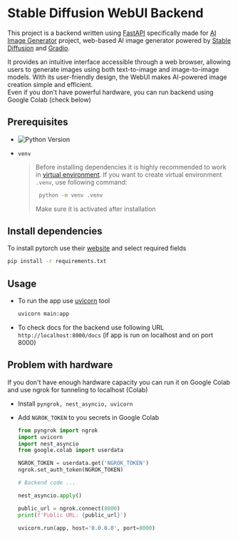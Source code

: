 # Stable Diffusion WebUI Backend
This project is a backend written using [FastAPI](https://fastapi.tiangolo.com/) specifically made for [AI Image Generator](https://github.com/fjovanovic/AI-Image-Generator-WebUI) 
project, web-based AI image generator powered by [Stable Diffusion](https://github.com/Stability-AI/stablediffusion) and [Gradio](https://www.gradio.app/). 

It provides an intuitive interface accessible through a web browser, allowing users to generate images using both text-to-image and image-to-image models. 
With its user-friendly design, the WebUI makes AI-powered image creation simple and efficient.  
Even if you don't have powerful hardware, you can run backend using Google Colab (check below)

## Prerequisites 
- ![Python Version](https://img.shields.io/badge/python-3.8%2B-blue.svg) 
- `venv`
  
  > Before installing dependencies it is highly recommended to work in [virtual environment](https://docs.python.org/3/library/venv.html).
  > If you want to create virtual environment `.venv`, use following command:
  > ```bash
  >  python -m venv .venv
  >  ```
  > Make sure it is activated after installation

## Install dependencies 
To install pytorch use their [website](https://pytorch.org/get-started/locally/) and select required fields 
```bash
pip install -r requirements.txt
```

## Usage 
- To run the app use [uvicorn](https://www.uvicorn.org/) tool
  
  ```bash
  uvicorn main:app
  ```
- To check docs for the backend use following URL  
  `http://localhost:8000/docs` (if app is run on localhost and on port 8000)

## Problem with hardware 
If you don't have enough hardware capacity you can run it on Google Colab and use ngrok for tunneling to localhost (Colab)
- Install `pyngrok, nest_asyncio, uvicorn`
- Add `NGROK_TOKEN` to you secrets in Google Colab
  
  ```python
  from pyngrok import ngrok
  import uvicorn
  import nest_asyncio
  from google.colab import userdata

  NGROK_TOKEN = userdata.get('NGROK_TOKEN')
  ngrok.set_auth_token(NGROK_TOKEN)

  # Backend code ...
  
  nest_asyncio.apply()

  public_url = ngrok.connect(8000)
  print(f'Public URL: {public_url}')
  
  uvicorn.run(app, host='0.0.0.0', port=8000)
  ```
